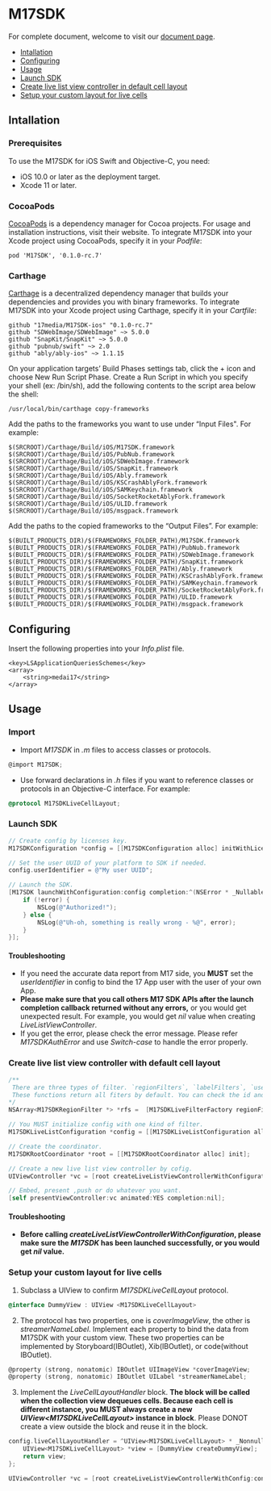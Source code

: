 # M17SDK

For complete document, welcome to visit our [document page](https://17media.github.io/M17SDK-ios/).

- [Intallation](#intallation)
- [Configuring](#configuring)
- [Usage](#usage)
- [Launch SDK](#launch-sdk)
- [Create live list view controller in default cell layout](#create-live-list-view-controller-with-default-cell-layout)
- [Setup your custom layout for live cells](#setup-your-custom-layout-for-live-cells)

## Intallation
### Prerequisites
To use the M17SDK for iOS Swift and Objective-C, you need:
- iOS 10.0 or later as the deployment target.
- Xcode 11 or later.

### CocoaPods
[CocoaPods](https://cocoapods.org/) is a dependency manager for Cocoa projects. For usage and installation instructions, visit their website. To integrate M17SDK into your Xcode project using CocoaPods, specify it in your _Podfile_:

    
    pod 'M17SDK', '0.1.0-rc.7'
    

### Carthage
[Carthage](https://github.com/Carthage/Carthage) is a decentralized dependency manager that builds your dependencies and provides you with binary frameworks. To integrate M17SDK into your Xcode project using Carthage, specify it in your _Cartfile_:

    
    github "17media/M17SDK-ios" "0.1.0-rc.7"
    github "SDWebImage/SDWebImage" ~> 5.0.0
    github "SnapKit/SnapKit" ~> 5.0.0
    github "pubnub/swift" ~> 2.0
    github "ably/ably-ios" ~> 1.1.15
    
On your application targets’ Build Phases settings tab, click the + icon and choose New Run Script Phase. Create a Run Script in which you specify your shell (ex: /bin/sh), add the following contents to the script area below the shell:

    /usr/local/bin/carthage copy-frameworks

Add the paths to the frameworks you want to use under “Input Files". For example:

    $(SRCROOT)/Carthage/Build/iOS/M17SDK.framework
    $(SRCROOT)/Carthage/Build/iOS/PubNub.framework
    $(SRCROOT)/Carthage/Build/iOS/SDWebImage.framework
    $(SRCROOT)/Carthage/Build/iOS/SnapKit.framework
    $(SRCROOT)/Carthage/Build/iOS/Ably.framework
    $(SRCROOT)/Carthage/Build/iOS/KSCrashAblyFork.framework
    $(SRCROOT)/Carthage/Build/iOS/SAMKeychain.framework
    $(SRCROOT)/Carthage/Build/iOS/SocketRocketAblyFork.framework
    $(SRCROOT)/Carthage/Build/iOS/ULID.framework
    $(SRCROOT)/Carthage/Build/iOS/msgpack.framework

Add the paths to the copied frameworks to the “Output Files”. For example:

    $(BUILT_PRODUCTS_DIR)/$(FRAMEWORKS_FOLDER_PATH)/M17SDK.framework
    $(BUILT_PRODUCTS_DIR)/$(FRAMEWORKS_FOLDER_PATH)/PubNub.framework
    $(BUILT_PRODUCTS_DIR)/$(FRAMEWORKS_FOLDER_PATH)/SDWebImage.framework
    $(BUILT_PRODUCTS_DIR)/$(FRAMEWORKS_FOLDER_PATH)/SnapKit.framework
    $(BUILT_PRODUCTS_DIR)/$(FRAMEWORKS_FOLDER_PATH)/Ably.framework
    $(BUILT_PRODUCTS_DIR)/$(FRAMEWORKS_FOLDER_PATH)/KSCrashAblyFork.framework
    $(BUILT_PRODUCTS_DIR)/$(FRAMEWORKS_FOLDER_PATH)/SAMKeychain.framework
    $(BUILT_PRODUCTS_DIR)/$(FRAMEWORKS_FOLDER_PATH)/SocketRocketAblyFork.framework
    $(BUILT_PRODUCTS_DIR)/$(FRAMEWORKS_FOLDER_PATH)/ULID.framework
    $(BUILT_PRODUCTS_DIR)/$(FRAMEWORKS_FOLDER_PATH)/msgpack.framework

## Configuring
Insert the following properties into your _Info.plist_ file.

    <key>LSApplicationQueriesSchemes</key>
    <array>
        <string>medai17</string>
    </array>

## Usage
### Import
- Import _M17SDK_ in _.m_ files to access classes or protocols.

```objective-c
@import M17SDK;
```

- Use forward declarations in _.h_ files if you want to reference classes or protocols in an Objective-C interface. For example:

```objective-c
@protocol M17SDKLiveCellLayout;
```

### Launch SDK

```objective-c
// Create config by licenses key.
M17SDKConfiguration *config = [[M17SDKConfiguration alloc] initWithLicenseKey:@"jYfYR8jmh5AQTlCciBv2"];

// Set the user UUID of your platform to SDK if needed.
config.userIdentifier = @"My user UUID";

// Launch the SDK.
[M17SDK launchWithConfiguration:config completion:^(NSError * _Nullable error) {
	if (!error) {
	    NSLog(@"Authorized!");
	} else {
	    NSLog(@"Uh-oh, something is really wrong - %@", error);
	}
}];
```

#### Troubleshooting
- If you need the accurate data report from M17 side, you **MUST** set the _userIdentifier_ in config to bind the 17 App user with the user of your own App.
- **Please make sure that you call others M17 SDK APIs after the launch completion callback returned without any errors,** or you would get unexpected result. For example, you would get _nil_ value when creating _LiveListViewController_.
- If you get the error, please check the error message. Please refer _M17SDKAuthError_ and use _Switch-case_ to handle the error properly.

### Create live list view controller with default cell layout

```objective-c
/**
 There are three types of filter. `regionFilters`, `labelFilters`, `userIdFilters`.
 These functions return all fiters by default. You can check the id and modify the array.
*/
NSArray<M17SDKRegionFilter *> *rfs =  [M17SDKLiveFilterFactory regionFilters];

// You MUST initialize config with one kind of filter.
M17SDKLiveListConfiguration *config = [[M17SDKLiveListConfiguration alloc] initWithRegions:rfs];;

// Create the coordinator.
M17SDKRootCoordinator *root = [[M17SDKRootCoordinator alloc] init];

// Create a new live list view controller by cofig.
UIViewController *vc = [root createLiveListViewControllerWithConfiguration:config];

// Embed, present ,push or do whatever you want.
[self presentViewController:vc animated:YES completion:nil];
```

#### Troubleshooting
- **Before calling _createLiveListViewControllerWithConfiguration_, please make sure the _M17SDK_ has been launched successfully, or you would get _nil_ value.**
    
### Setup your custom layout for live cells
1. Subclass a UIView to confirm _M17SDKLiveCellLayout_ protocol.

```objective-c
@interface DummyView : UIView <M17SDKLiveCellLayout>
```
    
2. The protocol has two properties, one is _coverImageView_, the other is _streamerNameLabel_. Implement each property to bind the data from M17SDK with your custom view. These two properties can be implemented by Storyboard(IBOutlet), Xib(IBOutlet), or code(without IBOutlet).

```objective-c
@property (strong, nonatomic) IBOutlet UIImageView *coverImageView;
@property (strong, nonatomic) IBOutlet UILabel *streamerNameLabel;
```
    
3. Implement the _LiveCellLayoutHandler_ block. **The block will be called when the collection view dequeues cells. Because each cell is different instance, you MUST always create a new _UIView\<M17SDKLiveCellLayout>_ instance in block**. Please DONOT create a view outside the block and reuse it in the block.
    
```objective-c
config.liveCellLayoutHandler = ^UIView<M17SDKLiveCellLayout> * _Nonnull{
	UIView<M17SDKLiveCellLayout> *view = [DummyView createDummyView];
	return view;
};

UIViewController *vc = [root createLiveListViewControllerWithConfig:config];
```
